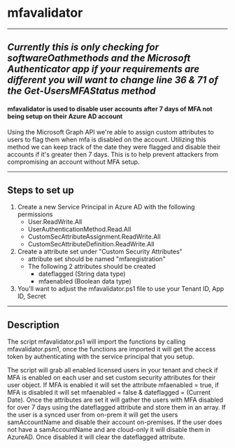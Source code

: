 # mfavalidator
---
## *Currently this is only checking for softwareOathmethods and the Microsoft Authenticator app if your requirements are different you will want to change line 36 & 71 of the Get-UsersMFAStatus method*

#### mfavalidator is used to disable user accounts after 7 days of MFA not being setup on their Azure AD account

Using the Microsoft Graph API we're able to assign custom attributes to users to flag them when mfa is disabled on the account. Utilizing this method we can keep track of the date they were flagged and disable their accounts if it's greater then 7 days. This is to help prevent attackers from compromising an account without MFA setup.

---
## Steps to set up
1. Create a new Service Principal in Azure AD with the following permissions
    - User.ReadWrite.All
    - UserAuthenticationMethod.Read.All
    - CustomSecAttributeAssignment.ReadWrite.All
    - CustomSecAttributeDefinition.ReadWrite.All
2. Create a attribute set under "Custom Security Attributes"
    - attribute set should be named "mfaregistration"
    - The following 2 attributes should be created
      - dateflagged (String data type)
      - mfaenabled (Boolean data type)
3. You'll want to adjust the mfavalidator.ps1 file to use your Tenant ID, App ID, Secret

---
## Description
The script mfavalidator.ps1 will import the functions by calling mfavalidator.psm1, once the functions are imported it will get the access token by authenticating with the service principal that you setup.

The script will grab all enabled licensed users in your tenant and check if MFA is enabled on each user and set custom security attributes for their user object. If MFA is enabled it will set the attribute mfaenabled = true, if MFA is disabled it will set mfaenabled = false & dateflagged = (Current Date). Once the attributes are set it will gather the users with MFA disabled for over 7 days using the dateflagged attribute and store them in an array. If the user is a synced user from on-prem it will get the users samAccountName and disable their account on-premises. If the user does not have a samAccountName and are cloud-only it will disable them in AzureAD. Once disabled it will clear the dateflagged attribute.



